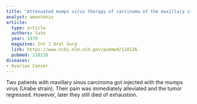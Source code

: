 ```yaml
---
title: "Attenuated mumps virus therapy of carcinoma of the maxillary sinus"
analyst: amantonio
article:
  type: article
  authors: Sato
  year: 1979
  magazine: Int J Oral Surg
  link: https://www.ncbi.nlm.nih.gov/pubmed/118126
  pubmed: 118126
diseases:
- Ovarian Cancer
---
```


Two patients with maxillary sinus carcinoma got injected with the mumps virus (Urabe strain). Their pain was immediately alleviated and the tumor regressed. However, later they still died of exhaustion.
